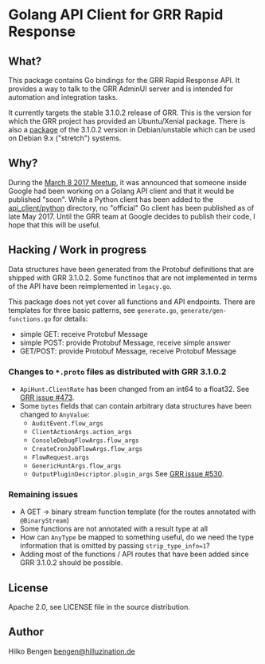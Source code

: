 # Golang API Client for GRR Rapid Response

## What?

This package contains Go bindings for the GRR Rapid Response API. It
provides a way to talk to the GRR AdminUI server and is intended for
automation and integration tasks.

It currently targets the stable 3.1.0.2 release of GRR. This is the
version for which the GRR project has provided an Ubuntu/Xenial
package. There is also a
[package](https://packages.debian.org/sid/grr-server) of the 3.1.0.2
version in Debian/unstable which can be used on Debian 9.x ("stretch")
systems.

## Why?

During the
[March 8 2017 Meetup](https://www.youtube.com/watch?v=SIvf7-Lzp2M), it
was announced that someone inside Google had been working on a Golang
API client and that it would be published "soon". While a Python
client has been added to the
[api_client/python](https://github.com/google/grr/tree/master/api_client/python)
directory, no "official" Go client has been published as of late
May 2017. Until the GRR team at Google decides to publish their code,
I hope that this will be useful.

## Hacking / Work in progress

Data structures have been generated from the Protobuf definitions that
are shipped with GRR 3.1.0.2. Some functinos that are not implemented
in terms of the API have been reimplemented in `legacy.go`.

This package does not yet cover all functions and API endpoints. There
are templates for three basic patterns, see `generate.go`,
`generate/gen-functions.go` for details:

- simple GET: receive Protobuf Message
- simple POST: provide Protobuf Message, receive simple answer
- GET/POST: provide Protobuf Message, receive Protobuf Message

### Changes to `*.proto` files as distributed with GRR 3.1.0.2

- `ApiHunt.ClientRate` has been changed from an int64 to a float32.
  See [GRR issue #473](https://github.com/google/grr/issues/473).
- Some `bytes` fields that can contain arbitrary data structures have
  been changed to `AnyValue`: 
    - `AuditEvent.flow_args`
    - `ClientActionArgs.action_args`
    - `ConsoleDebugFlowArgs.flow_args`
    - `CreateCronJobFlowArgs.flow_args`
    - `FlowRequest.args`
    - `GenericHuntArgs.flow_args`
    - `OutputPluginDescriptor.plugin_args`
  See [GRR issue #530](https://github.com/google/grr/issues/530).

### Remaining issues

- A GET -> binary stream function template (for the routes annotated
  with `@BinaryStream`)
- Some functions are not annotated with a result type at all
- How can `AnyType` be mapped to something useful, do we need the type
  information that is omitted by passing `strip_type_info=1`?
- Adding most of the functions / API routes that have been added since
  GRR 3.1.0.2 should be possible.

## License

Apache 2.0, see LICENSE file in the source distribution.

## Author

Hilko Bengen <bengen@hilluzination.de>
